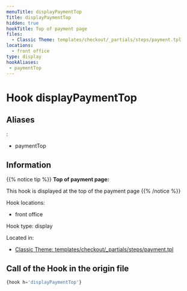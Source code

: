 ```yaml
---
menuTitle: displayPaymentTop
Title: displayPaymentTop
hidden: true
hookTitle: Top of payment page
files:
  - Classic Theme: templates/checkout/_partials/steps/payment.tpl
locations:
  - front office
type: display
hookAliases:
 - paymentTop
---
```


# Hook displayPaymentTop

## Aliases
: 
 - paymentTop



## Information

{{% notice tip %}}
**Top of payment page:** 

This hook is displayed at the top of the payment page
{{% /notice %}}

Hook locations: 
  - front office

Hook type: display

Located in: 
  - [Classic Theme: templates/checkout/_partials/steps/payment.tpl](https://github.com/PrestaShop/classic-theme/blob/develop/templates/checkout/_partials/steps/payment.tpl)

## Call of the Hook in the origin file

```php
{hook h='displayPaymentTop'}
```